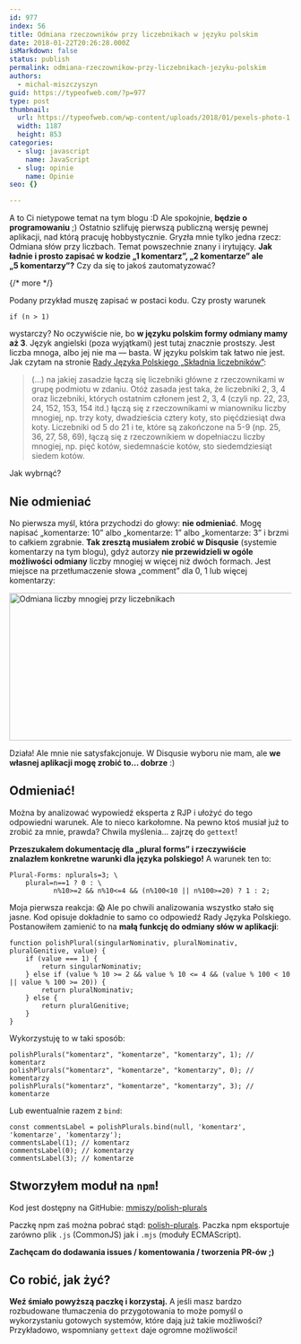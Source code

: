 ```yaml
---
id: 977
index: 56
title: Odmiana rzeczowników przy liczebnikach w języku polskim
date: 2018-01-22T20:26:28.000Z
isMarkdown: false
status: publish
permalink: odmiana-rzeczownikow-przy-liczebnikach-jezyku-polskim
authors:
  - michal-miszczyszyn
guid: https://typeofweb.com/?p=977
type: post
thumbnail:
  url: https://typeofweb.com/wp-content/uploads/2018/01/pexels-photo-1.jpg
  width: 1187
  height: 853
categories:
  - slug: javascript
    name: JavaScript
  - slug: opinie
    name: Opinie
seo: {}

---
```

A to Ci nietypowe temat na tym blogu :D Ale spokojnie, <strong>będzie o programowaniu</strong> ;) Ostatnio szlifuję pierwszą publiczną wersję pewnej aplikacji, nad którą pracuję hobbystycznie. Gryzła mnie tylko jedna rzecz: Odmiana słów przy liczbach. Temat powszechnie znany i irytujący. <strong>Jak ładnie i prosto zapisać w kodzie „1 komentarz”, „2 komentarze” ale „5 komentarzy”?</strong> Czy da się to jakoś zautomatyzować?

{/* more */}

Podany przykład muszę zapisać w postaci kodu. Czy prosty warunek

<pre><code>if (n &gt; 1)</pre></code>

wystarczy? No oczywiście nie, bo <strong>w języku polskim formy odmiany mamy aż 3</strong>. Język angielski (poza wyjątkami) jest tutaj znacznie prostszy. Jest liczba mnoga, albo jej nie ma — basta. W języku polskim tak łatwo nie jest. Jak czytam na stronie <a href="http://www.rjp.pan.pl/index.php?option=com_content&amp;view=article&amp;id=1011:skadnia-liczebnikow-70&amp;catid=44&amp;Itemid=145">Rady Języka Polskiego „Składnia liczebników”</a>:
<blockquote>(…) na jakiej zasadzie łączą się liczebniki główne z rzeczownikami w grupę podmiotu w zdaniu. Otóż zasada jest taka, że liczebniki 2, 3, 4 oraz liczebniki, których ostatnim członem jest 2, 3, 4 (czyli np. 22, 23, 24, 152, 153, 154 itd.) łączą się z rzeczownikami w mianowniku liczby mnogiej, np. trzy koty, dwadzieścia cztery koty, sto pięćdziesiąt dwa koty. Liczebniki od 5 do 21 i te, które są zakończone na 5-9 (np. 25, 36, 27, 58, 69), łączą się z rzeczownikiem w dopełniaczu liczby mnogiej, np. pięć kotów, siedemnaście kotów, sto siedemdziesiąt siedem kotów.</blockquote>
Jak wybrnąć?
<h2>Nie odmieniać</h2>
No pierwsza myśl, która przychodzi do głowy: <strong>nie odmieniać</strong>. Mogę napisać „komentarze: 10” albo „komentarze: 1” albo „komentarze: 3” i brzmi to całkiem zgrabnie. <strong>Tak zresztą musiałem zrobić w Disqusie</strong> (systemie komentarzy na tym blogu), gdyż autorzy <strong>nie przewidzieli w ogóle możliwości odmiany</strong> liczby mnogiej w więcej niż dwóch formach. Jest miejsce na przetłumaczenie słowa „comment” dla 0, 1 lub więcej komentarzy:

<a href="https://typeofweb.com/wp-content/uploads/2018/01/Screenshot-2018-01-22-18.34.50.png"><img class="aligncenter size-large wp-image-978" src="https://typeofweb.com/wp-content/uploads/2018/01/Screenshot-2018-01-22-18.34.50-1024x263.png" alt="Odmiana liczby mnogiej przy liczebnikach" width="1024" height="263" /></a>

Działa! Ale mnie nie satysfakcjonuje. W Disqusie wyboru nie mam, ale <strong>we własnej aplikacji mogę zrobić to… dobrze</strong> :)
<h2>Odmieniać!</h2>
Można by analizować wypowiedź eksperta z RJP i ułożyć do tego odpowiedni warunek. Ale to nieco karkołomne. Na pewno ktoś musiał już to zrobić za mnie, prawda? Chwila myślenia… zajrzę do <code>gettext</code>!

<strong>Przeszukałem dokumentację dla „plural forms” i rzeczywiście znalazłem konkretne warunki dla języka polskiego!</strong> A warunek ten to:
<pre><code>Plural-Forms: nplurals=3; \
    plural=n==1 ? 0 : \
           n%10&gt;=2 &amp;&amp; n%10&lt;=4 &amp;&amp; (n%100&lt;10 || n%100&gt;=20) ? 1 : 2;</code></pre>
Moja pierwsza reakcja: 😱 Ale po chwili analizowania wszystko stało się jasne. Kod opisuje dokładnie to samo co odpowiedź Rady Języka Polskiego. Postanowiłem zamienić to na <strong>małą funkcję do odmiany słów w aplikacji</strong>:
<pre class="language-javascript"><code>function polishPlural(singularNominativ, pluralNominativ, pluralGenitive, value) {
    if (value === 1) {
        return singularNominativ;
    } else if (value % 10 &gt;= 2 &amp;&amp; value % 10 &lt;= 4 &amp;&amp; (value % 100 &lt; 10 || value % 100 &gt;= 20)) {
        return pluralNominativ;
    } else {
        return pluralGenitive;
    }
}</code></pre>
Wykorzystuję to w taki sposób:
<pre class="language-javascript"><code>polishPlurals("komentarz", "komentarze", "komentarzy", 1); // komentarz
polishPlurals("komentarz", "komentarze", "komentarzy", 0); // komentarzy
polishPlurals("komentarz", "komentarze", "komentarzy", 3); // komentarze</code></pre>

Lub ewentualnie razem z <code>bind</code>:

<pre class="language-javascript"><code>const commentsLabel = polishPlurals.bind(null, 'komentarz', 'komentarze', 'komentarzy');
commentsLabel(1); // komentarz
commentsLabel(0); // komentarzy
commentsLabel(3); // komentarze</code></pre>

<h2>Stworzyłem moduł na <code>npm</code>!</h2>
Kod jest dostępny na GitHubie: <a href="https://github.com/mmiszy/polish-plurals">mmiszy/polish-plurals</a>

Paczkę npm zaś można pobrać stąd: <a href="https://www.npmjs.com/package/polish-plurals">polish-plurals</a>. Paczka npm eksportuje zarówno plik <code>.js</code> (CommonJS) jak i <code>.mjs</code> (moduły ECMAScript).

<strong>Zachęcam do dodawania issues / komentowania / tworzenia PR-ów ;)</strong>
<h2>Co robić, jak żyć?</h2>
<strong>Weź śmiało powyższą paczkę i korzystaj.</strong> A jeśli masz bardzo rozbudowane tłumaczenia do przygotowania to może pomyśl o wykorzystaniu gotowych systemów, które dają już takie możliwości? Przykładowo, wspomniany <code>gettext</code> daje ogromne możliwości!
